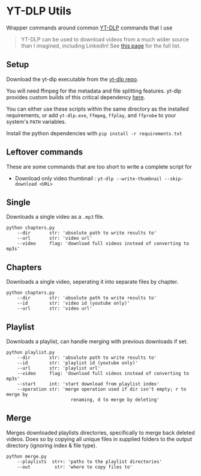 # YT-DLP Utils
Wrapper commands around common [YT-DLP](https://github.com/yt-dlp/yt-dlp) commands that I use

> YT-DLP can be used to download videos from a much wider source than I imagined, including LinkedIn! See [this page](https://github.com/yt-dlp/yt-dlp/blob/master/supportedsites.md) for the full list.

## Setup
Download the yt-dlp executable from the [yt-dlp repo](https://github.com/yt-dlp/yt-dlp?tab=readme-ov-file#installation).

You will need ffmpeg for the metadata and file splitting features. yt-dlp provides custom builds of this critical dependency [here](https://github.com/yt-dlp/FFmpeg-Builds?tab=readme-ov-file).

You can either use these scripts within the same directory as the installed requirements, or add `yt-dlp.exe`, `ffmpeg`, `ffplay`, and `ffprobe` to your system's `PATH` variables.

Install the python dependencies with `pip install -r requirements.txt`

## Leftover commands
These are some commands that are too short to write a complete script for

- Download only video thumbnail : `yt-dlp --write-thumbnail --skip-download <URL>`


## Single
Downloads a single video as a `.mp3` file.

```
python chapters.py
    --dir       str: 'absolute path to write results to'
    --url       str: 'video url'
    --video     flag: 'download full videos instead of converting to mp3s'
```

## Chapters
Downloads a single video, seperating it into separate files by chapter.

```
python chapters.py
    --dir       str: 'absolute path to write results to'
    --id        str: 'video id (youtube only)'
    --url       str: 'video url'
```

## Playlist
Downloads a playlist, can handle merging with previous downloads if set.

```
python playlist.py
    --dir       str: 'absolute path to write results to'
    --id        str: 'playlist id (youtube only)'
    --url       str: 'playlist url'
    --video     flag: 'download full videos instead of converting to mp3s'
    --start     int: 'start download from playlist index'
    --operation str: 'merge operation used if dir isn't empty; r to merge by 
                        renaming, d to merge by deleting'
```

## Merge
Merges downloaded playlists directories, specifically to merge back deleted videos. Does so by copying all unique files in supplied folders to the output directory (ignoring index & file type).

```
python merge.py
    --playlists  str+: 'paths to the playlist directories'
    --out         str: 'where to copy files to'
```
